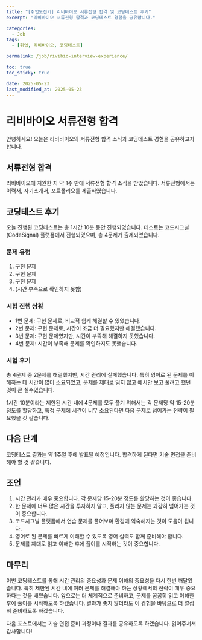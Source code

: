 ```yaml
---
title: "[취업도전기] 리비바이오 서류전형 합격 및 코딩테스트 후기"
excerpt: "리비바이오 서류전형 합격과 코딩테스트 경험을 공유합니다."

categories:
  - Job
tags:
  - [취업, 리비바이오, 코딩테스트]

permalink: /job/rivibio-interview-experience/

toc: true
toc_sticky: true

date: 2025-05-23
last_modified_at: 2025-05-23
---
```


# 리비바이오 서류전형 합격

안녕하세요! 오늘은 리비바이오의 서류전형 합격 소식과 코딩테스트 경험을 공유하고자 합니다.

## 서류전형 합격

리비바이오에 지원한 지 약 1주 만에 서류전형 합격 소식을 받았습니다. 
서류전형에서는 이력서, 자기소개서, 포트폴리오를 제출하였습니다.


## 코딩테스트 후기

오늘 진행된 코딩테스트는 총 1시간 10분 동안 진행되었습니다. 
테스트는 코드시그널(CodeSignal) 플랫폼에서 진행되었으며, 총 4문제가 출제되었습니다.

### 문제 유형
1. 구현 문제
2. 구현 문제
3. 구현 문제
4. (시간 부족으로 확인하지 못함)

### 시험 진행 상황
- 1번 문제: 구현 문제로, 비교적 쉽게 해결할 수 있었습니다.
- 2번 문제: 구현 문제로, 시간이 조금 더 필요했지만 해결했습니다.
- 3번 문제: 구현 문제였지만, 시간이 부족해 해결하지 못했습니다.
- 4번 문제: 시간이 부족해 문제를 확인하지도 못했습니다.

### 시험 후기
총 4문제 중 2문제를 해결했지만, 시간 관리에 실패했습니다. 
특히 영어로 된 문제를 이해하는 데 시간이 많이 소요되었고, 
문제를 제대로 읽지 않고 예시만 보고 풀려고 했던 것이 큰 실수였습니다.

1시간 10분이라는 제한된 시간 내에 4문제를 모두 풀기 위해서는 
각 문제당 약 15-20분 정도를 할당하고, 
특정 문제에 시간이 너무 소요된다면 다음 문제로 넘어가는 전략이 필요했을 것 같습니다.

## 다음 단계
코딩테스트 결과는 약 1주일 후에 발표될 예정입니다. 
합격하게 된다면 기술 면접을 준비해야 할 것 같습니다.

## 조언
1. 시간 관리가 매우 중요합니다. 각 문제당 15-20분 정도를 할당하는 것이 좋습니다.
2. 한 문제에 너무 많은 시간을 투자하지 말고, 풀리지 않는 문제는 과감히 넘어가는 것이 중요합니다.
3. 코드시그널 플랫폼에서 연습 문제를 풀어보며 환경에 익숙해지는 것이 도움이 됩니다.
4. 영어로 된 문제를 빠르게 이해할 수 있도록 영어 실력도 함께 준비해야 합니다.
5. 문제를 제대로 읽고 이해한 후에 풀이를 시작하는 것이 중요합니다.

## 마무리
이번 코딩테스트를 통해 시간 관리의 중요성과 문제 이해의 중요성을 다시 한번 깨달았습니다. 
특히 제한된 시간 내에 여러 문제를 해결해야 하는 상황에서의 전략이 매우 중요하다는 것을 배웠습니다.
앞으로는 더 체계적으로 준비하고, 문제를 꼼꼼히 읽고 이해한 후에 풀이를 시작하도록 하겠습니다.
결과가 좋지 않더라도 이 경험을 바탕으로 더 열심히 준비하도록 하겠습니다.

다음 포스트에서는 기술 면접 준비 과정이나 결과를 공유하도록 하겠습니다.
읽어주셔서 감사합니다! 